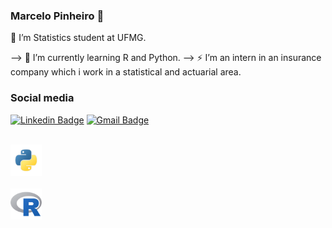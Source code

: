 ### Marcelo Pinheiro 👋

<!--
**MarcelloPinheiro/MarcelloPinheiro** is a ✨ _special_ ✨ repository because its `README.md` (this file) appears on your GitHub profile.

Here are some ideas to get you started:

- 🎲 I’m currently working on ...
- 🌱 I’m currently learning ...
- 👯 I’m looking to collaborate on ...
- 🤔 I’m looking for help with ...
- 💬 Ask me about ...
- 📫 How to reach me: ...
- 😄 Pronouns: ...
- ⚡ Fun fact: ...
--> 🎲 I’m Statistics student at UFMG.
--> 🔭 I’m currently learning R and Python.
--> ⚡ I’m an intern in an insurance company which i work in a statistical and actuarial area.
 

### Social media
[![Linkedin Badge](https://img.shields.io/badge/-LinkedIn-blue?style=flat-square&logo=Linkedin&logoColor=white&link=https:https://www.linkedin.com/in/marcelo-pinheiro-ba98201a1/)](https://www.linkedin.com/in/marcelo-pinheiro-ba98201a1/)
[![Gmail Badge](https://img.shields.io/badge/-Gmail-c14438?style=flat-square&logo=Gmail&logoColor=white&link=mailto:pinheiromarcelof22@gmail.com)](mailto:pinheiromarcelof22@gmail.com)

<code> 
<img height="50" src="https://raw.githubusercontent.com/github/explore/80688e429a7d4ef2fca1e82350fe8e3517d3494d/topics/python/python.png"> 
</code>
<code> 
<img height="50" src="https://raw.githubusercontent.com/github/explore/80688e429a7d4ef2fca1e82350fe8e3517d3494d/topics/r/r.png"> 
</code>


